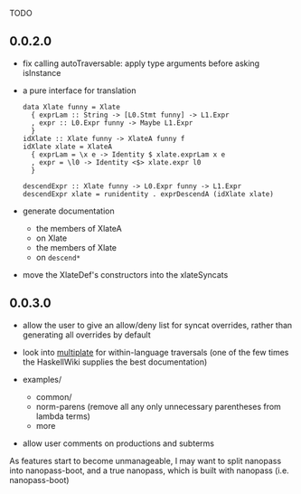 TODO

## 0.0.2.0


* fix calling autoTraversable: apply type arguments before asking isInstance

* a pure interface for translation
  ```
  data Xlate funny = Xlate
    { exprLam :: String -> [L0.Stmt funny] -> L1.Expr
    , expr :: L0.Expr funny -> Maybe L1.Expr
    }
  idXlate :: Xlate funny -> XlateA funny f
  idXlate xlate = XlateA
    { exprLam = \x e -> Identity $ xlate.exprLam x e
    , expr = \l0 -> Identity <$> xlate.expr l0
    }

  descendExpr :: Xlate funny -> L0.Expr funny -> L1.Expr
  descendExpr xlate = runidentity . exprDescendA (idXlate xlate)
  ```

* generate documentation
  * the members of XlateA
  * on Xlate
  * the members of Xlate
  * on `descend*`


* move the XlateDef's constructors into the xlateSyncats


## 0.0.3.0

* allow the user to give an allow/deny list for syncat overrides, rather than generating all overrides by default

* look into [multiplate](https://wiki.haskell.org/Multiplate) for within-language traversals
  (one of the few times the HaskellWiki supplies the best documentation)

* examples/
  * common/
  * norm-parens (remove all any only unnecessary parentheses from lambda terms)
  * more

* allow user comments on productions and subterms

As features start to become unmanageable, I may want to split nanopass into nanopass-boot, and a true nanopass, which is built with nanopass (i.e. nanopass-boot)